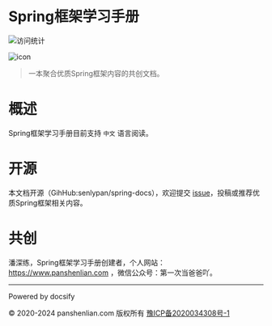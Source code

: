 # Spring框架学习手册

![访问统计](https://visitor-badge.glitch.me/badge?page_id=senlypan.spring.readme&left_color=blue&right_color=red)

![icon](http://spring.panshenlian.com/_media/icon200.png)

> 一本聚合优质Spring框架内容的共创文档。

# 概述

Spring框架学习手册目前支持 `中文` 语言阅读。

# 开源

本文档开源（GihHub:senlypan/spring-docs），欢迎提交 [issue](https://github.com/senlypan/spring-docs/issues)，投稿或推荐优质Spring框架相关内容。

# 共创

潘深练，Spring框架学习手册创建者，个人网站：https://www.panshenlian.com ，微信公众号：第一次当爸爸吖。

***
Powered by docsify

© 2020-2024 panshenlian.com 版权所有  [豫ICP备2020034308号-1](https://beian.miit.gov.cn/)